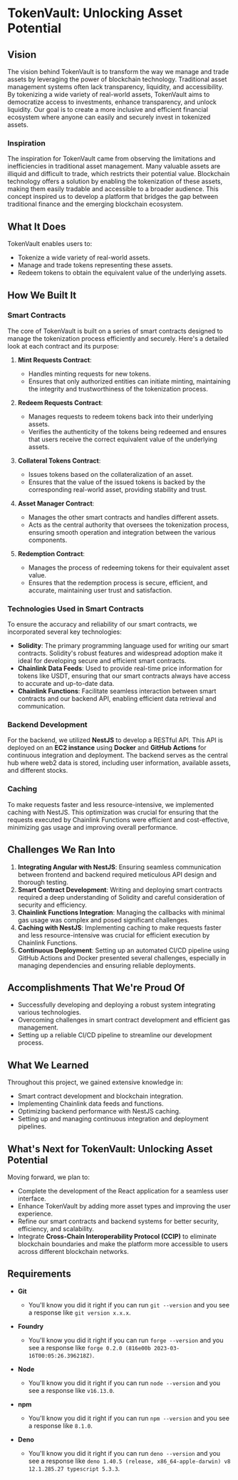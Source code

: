 # TokenVault: Unlocking Asset Potential

## Vision

The vision behind TokenVault is to transform the way we manage and trade assets by leveraging the power of blockchain technology. Traditional asset management systems often lack transparency, liquidity, and accessibility. By tokenizing a wide variety of real-world assets, TokenVault aims to democratize access to investments, enhance transparency, and unlock liquidity. Our goal is to create a more inclusive and efficient financial ecosystem where anyone can easily and securely invest in tokenized assets.

### Inspiration

The inspiration for TokenVault came from observing the limitations and inefficiencies in traditional asset management. Many valuable assets are illiquid and difficult to trade, which restricts their potential value. Blockchain technology offers a solution by enabling the tokenization of these assets, making them easily tradable and accessible to a broader audience. This concept inspired us to develop a platform that bridges the gap between traditional finance and the emerging blockchain ecosystem.

## What It Does

TokenVault enables users to:
- Tokenize a wide variety of real-world assets.
- Manage and trade tokens representing these assets.
- Redeem tokens to obtain the equivalent value of the underlying assets.

## How We Built It

### Smart Contracts

The core of TokenVault is built on a series of smart contracts designed to manage the tokenization process efficiently and securely. Here's a detailed look at each contract and its purpose:

1. **Mint Requests Contract**: 
   - Handles minting requests for new tokens.
   - Ensures that only authorized entities can initiate minting, maintaining the integrity and trustworthiness of the tokenization process.

2. **Redeem Requests Contract**: 
   - Manages requests to redeem tokens back into their underlying assets.
   - Verifies the authenticity of the tokens being redeemed and ensures that users receive the correct equivalent value of the underlying assets.

3. **Collateral Tokens Contract**: 
   - Issues tokens based on the collateralization of an asset.
   - Ensures that the value of the issued tokens is backed by the corresponding real-world asset, providing stability and trust.

4. **Asset Manager Contract**: 
   - Manages the other smart contracts and handles different assets.
   - Acts as the central authority that oversees the tokenization process, ensuring smooth operation and integration between the various components.

5. **Redemption Contract**: 
   - Manages the process of redeeming tokens for their equivalent asset value.
   - Ensures that the redemption process is secure, efficient, and accurate, maintaining user trust and satisfaction.

### Technologies Used in Smart Contracts

To ensure the accuracy and reliability of our smart contracts, we incorporated several key technologies:
- **Solidity**: The primary programming language used for writing our smart contracts. Solidity's robust features and widespread adoption make it ideal for developing secure and efficient smart contracts.
- **Chainlink Data Feeds**: Used to provide real-time price information for tokens like USDT, ensuring that our smart contracts always have access to accurate and up-to-date data.
- **Chainlink Functions**: Facilitate seamless interaction between smart contracts and our backend API, enabling efficient data retrieval and communication.

### Backend Development

For the backend, we utilized **NestJS** to develop a RESTful API. This API is deployed on an **EC2 instance** using **Docker** and **GitHub Actions** for continuous integration and deployment. The backend serves as the central hub where web2 data is stored, including user information, available assets, and different stocks.

### Caching

To make requests faster and less resource-intensive, we implemented caching with NestJS. This optimization was crucial for ensuring that the requests executed by Chainlink Functions were efficient and cost-effective, minimizing gas usage and improving overall performance.

## Challenges We Ran Into

1. **Integrating Angular with NestJS**: Ensuring seamless communication between frontend and backend required meticulous API design and thorough testing.
2. **Smart Contract Development**: Writing and deploying smart contracts required a deep understanding of Solidity and careful consideration of security and efficiency.
3. **Chainlink Functions Integration**: Managing the callbacks with minimal gas usage was complex and posed significant challenges.
4. **Caching with NestJS**: Implementing caching to make requests faster and less resource-intensive was crucial for efficient execution by Chainlink Functions.
5. **Continuous Deployment**: Setting up an automated CI/CD pipeline using GitHub Actions and Docker presented several challenges, especially in managing dependencies and ensuring reliable deployments.

## Accomplishments That We're Proud Of

- Successfully developing and deploying a robust system integrating various technologies.
- Overcoming challenges in smart contract development and efficient gas management.
- Setting up a reliable CI/CD pipeline to streamline our development process.

## What We Learned

Throughout this project, we gained extensive knowledge in:
- Smart contract development and blockchain integration.
- Implementing Chainlink data feeds and functions.
- Optimizing backend performance with NestJS caching.
- Setting up and managing continuous integration and deployment pipelines.

## What's Next for TokenVault: Unlocking Asset Potential

Moving forward, we plan to:
- Complete the development of the React application for a seamless user interface.
- Enhance TokenVault by adding more asset types and improving the user experience.
- Refine our smart contracts and backend systems for better security, efficiency, and scalability.
- Integrate **Cross-Chain Interoperability Protocol (CCIP)** to eliminate blockchain boundaries and make the platform more accessible to users across different blockchain networks.

## Requirements

- **Git**
  - You'll know you did it right if you can run `git --version` and you see a response like `git version x.x.x`.

- **Foundry**
  - You'll know you did it right if you can run `forge --version` and you see a response like `forge 0.2.0 (816e00b 2023-03-16T00:05:26.396218Z)`.

- **Node**
  - You'll know you did it right if you can run `node --version` and you see a response like `v16.13.0`.

- **npm**
  - You'll know you did it right if you can run `npm --version` and you see a response like `8.1.0`.

- **Deno**
  - You'll know you did it right if you can run `deno --version` and you see a response like `deno 1.40.5 (release, x86_64-apple-darwin) v8 12.1.285.27 typescript 5.3.3`.
